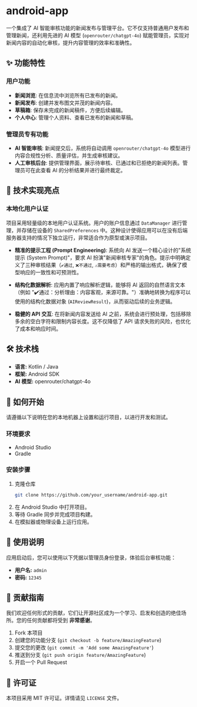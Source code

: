 # android-app

一个集成了 AI 智能审核功能的新闻发布与管理平台。它不仅支持普通用户发布和管理新闻，还利用先进的 AI 模型 (`openrouter/chatgpt-4o`) 赋能管理员，实现对新闻内容的自动化审核，提升内容管理的效率和准确性。

## ✨ 功能特性

### 用户功能
- **新闻浏览**: 在信息流中浏览所有已发布的新闻。
- **新闻发布**: 创建并发布图文并茂的新闻内容。
- **草稿箱**: 保存未完成的新闻稿件，方便后续编辑。
- **个人中心**: 管理个人资料、查看已发布的新闻和草稿。

### 管理员专有功能
- **AI 智能审核**: 新闻提交后，系统将自动调用 `openrouter/chatgpt-4o` 模型进行内容合规性分析、质量评估，并生成审核建议。
- **人工审核后台**: 提供管理界面，展示待审核、已通过和已拒绝的新闻列表。管理员可在此查看 AI 的分析结果并进行最终裁定。

## 🚀 技术实现亮点

### 本地化用户认证
项目采用轻量级的本地用户认证系统。用户的账户信息通过 `DataManager` 进行管理，并存储在设备的 `SharedPreferences` 中。这种设计使得应用可以在没有后端服务器支持的情况下独立运行，非常适合作为原型或演示项目。



- **精准的提示工程 (Prompt Engineering)**: 系统向 AI 发送一个精心设计的"系统提示 (System Prompt)"，要求 AI 扮演"新闻审核专家"的角色。提示中明确定义了三种审核结果（`✔️通过`, `❌不通过`, `⚠️需要考虑`）和严格的输出格式，确保了模型响应的一致性和可预测性。

- **结构化数据解析**: 应用内置了响应解析逻辑，能够将 AI 返回的自然语言文本（例如 "✔️通过：分析理由：内容客观，来源可靠。"）准确地转换为程序可以使用的结构化数据对象 (`AIReviewResult`)，从而驱动后续的业务逻辑。

- **稳健的 API 交互**: 在将新闻内容发送给 AI 之前，系统会进行预处理，包括移除多余的空白字符和限制内容长度。这不仅降低了 API 请求失败的风险，也优化了成本和响应时间。

## 🛠️ 技术栈

- **语言:** Kotlin / Java
- **框架:** Android SDK
- **AI 模型:** openrouter/chatgpt-4o

## 🚀 如何开始

请遵循以下说明在您的本地机器上设置和运行项目，以进行开发和测试。

### 环境要求

- Android Studio
- Gradle

### 安装步骤

1. 克隆仓库
   ```sh
   git clone https://github.com/your_username/android-app.git
   ```
2. 在 Android Studio 中打开项目。
3. 等待 Gradle 同步并完成项目构建。
4. 在模拟器或物理设备上运行应用。

## 🔑 使用说明

应用启动后，您可以使用以下凭据以管理员身份登录，体验后台审核功能：

- **用户名:** `admin`
- **密码:** `12345`

## 🤝 贡献指南

我们欢迎任何形式的贡献，它们让开源社区成为一个学习、启发和创造的绝佳场所。您的任何贡献都将受到 **非常感谢**。

1. Fork 本项目
2. 创建您的功能分支 (`git checkout -b feature/AmazingFeature`)
3. 提交您的更改 (`git commit -m 'Add some AmazingFeature'`)
4. 推送到分支 (`git push origin feature/AmazingFeature`)
5. 开启一个 Pull Request

## 📄 许可证

本项目采用 MIT 许可证。详情请见 `LICENSE` 文件。 